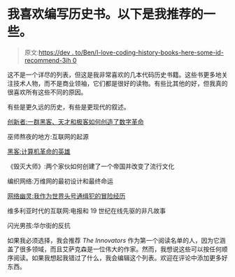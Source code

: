 # 我喜欢编写历史书。以下是我推荐的一些。

> 原文:[https://dev . to/Ben/I-love-coding-history-books-here-some-id-recommend-3ih 0](https://dev.to/ben/i-love-coding-history-books-here-are-some-id-recommend-3ih0)

这不是一个详尽的列表，但这是我非常喜欢的几本代码历史书籍。这些书更多地关注技术人物，而不是商业领袖，它们都是很好的读物。有些比其他的好，但我真的很喜欢所有这些不同的原因。

有些是更久远的历史，有些是更现代的叙述。

[创新者:一群黑客、天才和极客如何创造了数字革命](https://www.amazon.com/Innovators-Hackers-Geniuses-Created-Revolution/dp/1476708703)

巫师熬夜的地方:互联网的起源

[黑客:计算机革命的英雄](https://www.amazon.com/Hackers-Computer-Revolution-Steven-Levy/dp/1449388396)

《毁灭大师》:两个家伙如何创建了一个帝国并改变了流行文化

编织网络:万维网的最初设计和最终命运

[网络幽灵:我作为世界头号通缉犯的冒险经历](https://www.amazon.com/Ghost-Wires-Adventures-Worlds-Wanted/dp/0316037729)

维多利亚时代的互联网:电报和 19 世纪在线先驱的非凡故事

闪光男孩:华尔街的反抗

如果我必须选择，我会推荐 *The Innovators* 作为第一个阅读名单的人，因为它涵盖了很多领域，而且艾萨克森是一位伟大的作家。然而，我想说这些可以按任何顺序阅读。如果我想起我错过了什么，我会编辑这个列表。欢迎在评论中添加更多好东西。